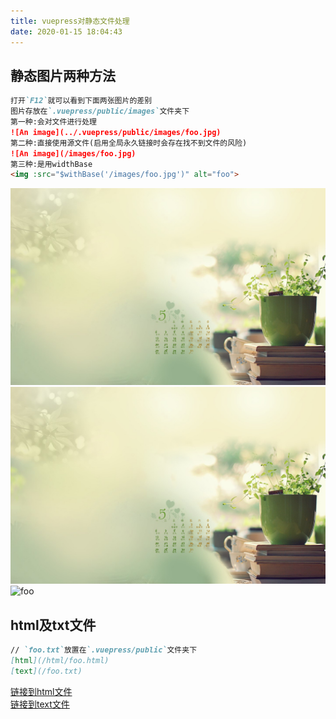 ```yaml
---
title: vuepress对静态文件处理
date: 2020-01-15 18:04:43  
---
```


## 静态图片两种方法

```markdown
打开`F12`就可以看到下面两张图片的差别
图片存放在`.vuepress/public/images`文件夹下
第一种:会对文件进行处理
![An image](../.vuepress/public/images/foo.jpg)
第二种:直接使用源文件(启用全局永久链接时会存在找不到文件的风险)
![An image](/images/foo.jpg)
第三种:是用widthBase
<img :src="$withBase('/images/foo.jpg')" alt="foo">
```

![An image](../.vuepress/public/images/foo.jpg)
![An image](/images/foo.jpg)
<img :src="$withBase('/images/foo.jpg')" alt="foo">

## html及txt文件

```markdown
// `foo.txt`放置在`.vuepress/public`文件夹下
[html](/html/foo.html)
[text](/foo.txt)
```

[链接到html文件](/html/foo.html)</br>
[链接到text文件](/foo.txt)  

